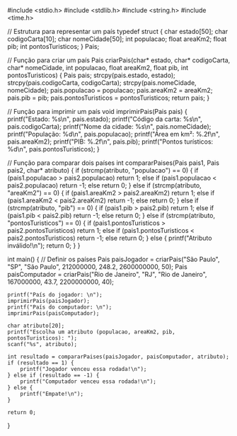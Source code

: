 #include <stdio.h>
#include <stdlib.h>
#include <string.h>
#include <time.h>

// Estrutura para representar um país
typedef struct {
    char estado[50];
    char codigoCarta[10];
    char nomeCidade[50];
    int populacao;
    float areaKm2;
    float pib;
    int pontosTuristicos;
} Pais;

// Função para criar um país
Pais criarPais(char* estado, char* codigoCarta, char* nomeCidade, int populacao, float areaKm2, float pib, int pontosTuristicos) {
    Pais pais;
    strcpy(pais.estado, estado);
    strcpy(pais.codigoCarta, codigoCarta);
    strcpy(pais.nomeCidade, nomeCidade);
    pais.populacao = populacao;
    pais.areaKm2 = areaKm2;
    pais.pib = pib;
    pais.pontosTuristicos = pontosTuristicos;
    return pais;
}

// Função para imprimir um país
void imprimirPais(Pais pais) {
    printf("Estado: %s\n", pais.estado);
    printf("Código da carta: %s\n", pais.codigoCarta);
    printf("Nome da cidade: %s\n", pais.nomeCidade);
    printf("População: %d\n", pais.populacao);
    printf("Área em km²: %.2f\n", pais.areaKm2);
    printf("PIB: %.2f\n", pais.pib);
    printf("Pontos turísticos: %d\n", pais.pontosTuristicos);
}

// Função para comparar dois países
int compararPaises(Pais pais1, Pais pais2, char* atributo) {
    if (strcmp(atributo, "populacao") == 0) {
        if (pais1.populacao > pais2.populacao) return 1;
        else if (pais1.populacao < pais2.populacao) return -1;
        else return 0;
    } else if (strcmp(atributo, "areaKm2") == 0) {
        if (pais1.areaKm2 > pais2.areaKm2) return 1;
        else if (pais1.areaKm2 < pais2.areaKm2) return -1;
        else return 0;
    } else if (strcmp(atributo, "pib") == 0) {
        if (pais1.pib > pais2.pib) return 1;
        else if (pais1.pib < pais2.pib) return -1;
        else return 0;
    } else if (strcmp(atributo, "pontosTuristicos") == 0) {
        if (pais1.pontosTuristicos > pais2.pontosTuristicos) return 1;
        else if (pais1.pontosTuristicos < pais2.pontosTuristicos) return -1;
        else return 0;
    } else {
        printf("Atributo inválido!\n");
        return 0;
    }
}

int main() {
    // Definir os países
    Pais paisJogador = criarPais("São Paulo", "SP", "São Paulo", 212000000, 248.2, 2600000000, 50);
    Pais paisComputador = criarPais("Rio de Janeiro", "RJ", "Rio de Janeiro", 167000000, 43.7, 2200000000, 40);

    printf("País do jogador: \n");
    imprimirPais(paisJogador);
    printf("País do computador: \n");
    imprimirPais(paisComputador);

    char atributo[20];
    printf("Escolha um atributo (populacao, areaKm2, pib, pontosTuristicos): ");
    scanf("%s", atributo);

    int resultado = compararPaises(paisJogador, paisComputador, atributo);
    if (resultado == 1) {
        printf("Jogador venceu essa rodada!\n");
    } else if (resultado == -1) {
        printf("Computador venceu essa rodada!\n");
    } else {
        printf("Empate!\n");
    }

    return 0;
}
